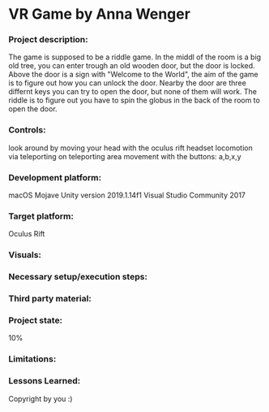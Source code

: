 # VR Game by Anna Wenger

### Project description: 
The game is supposed to be a riddle game.
In the middl of the room is a big old tree, you can enter trough an old wooden door, but the door is locked. Above the door is a sign with "Welcome to the World", the aim of the game is to figure out how you can unlock the door. 
Nearby the door are three differnt keys you can try to open the door, but none of them will work. The riddle is to figure out you have to spin the globus in the back of the room to open the door.

### Controls:
look around by moving your head with the oculus rift headset
locomotion via teleporting on teleporting area
movement with the buttons: a,b,x,y

### Development platform: 
macOS Mojave
Unity version 2019.1.14f1
Visual Studio Community 2017

### Target platform: 
Oculus Rift 

### Visuals: 
<!-- Screenshots (concept and experience), Video-->
<a href="pics/WhatsApp%20Image%202020-01-08%20at%2014.11.57-2.jpeg"></a>
<a href="pics/WhatsApp%20Image%202020-01-08%20at%2014.11.57.jpeg"></a>

### Necessary setup/execution steps: 
<!-- Installation process, e.g. step by step instructions that I can run the project after cloning it-->

### Third party material: 
<!-- (if used Fonts, Sounds, Music, Graphics, Materials, Code etc.)-->

### Project state: 
10%

### Limitations: 

### Lessons Learned: 

Copyright by you :)
